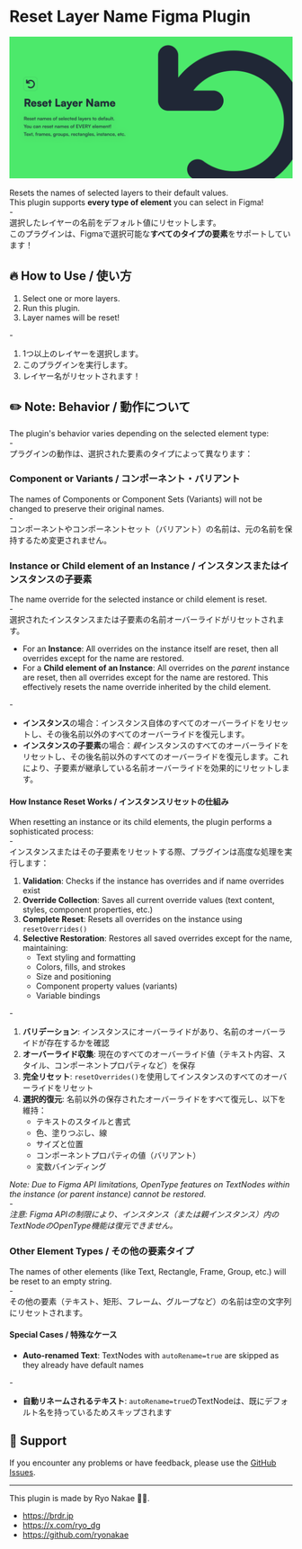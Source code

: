 # Reset Layer Name Figma Plugin

![](./cover.png)

Resets the names of selected layers to their default values.  
This plugin supports **every type of element** you can select in Figma!  
\-  
選択したレイヤーの名前をデフォルト値にリセットします。  
このプラグインは、Figmaで選択可能な**すべてのタイプの要素**をサポートしています！


## 🔥 How to Use / 使い方

1.  Select one or more layers.
2.  Run this plugin.
3.  Layer names will be reset!

\-

1.  1つ以上のレイヤーを選択します。
2.  このプラグインを実行します。
3.  レイヤー名がリセットされます！

## ✏️ Note: Behavior / 動作について

The plugin's behavior varies depending on the selected element type:  
\-  
プラグインの動作は、選択された要素のタイプによって異なります：

### Component or Variants / コンポーネント・バリアント
The names of Components or Component Sets (Variants) will not be changed to preserve their original names.  
\-  
コンポーネントやコンポーネントセット（バリアント）の名前は、元の名前を保持するため変更されません。

### Instance or Child element of an Instance / インスタンスまたはインスタンスの子要素
The name override for the selected instance or child element is reset.  
\-  
選択されたインスタンスまたは子要素の名前オーバーライドがリセットされます。

- For an **Instance**: All overrides on the instance itself are reset, then all overrides except for the name are restored.
- For a **Child element of an Instance**: All overrides on the *parent* instance are reset, then all overrides except for the name are restored. This effectively resets the name override inherited by the child element.

\-  

- **インスタンス**の場合：インスタンス自体のすべてのオーバーライドをリセットし、その後名前以外のすべてのオーバーライドを復元します。
- **インスタンスの子要素**の場合：*親*インスタンスのすべてのオーバーライドをリセットし、その後名前以外のすべてのオーバーライドを復元します。これにより、子要素が継承している名前オーバーライドを効果的にリセットします。

#### How Instance Reset Works / インスタンスリセットの仕組み
When resetting an instance or its child elements, the plugin performs a sophisticated process:  
\-  
インスタンスまたはその子要素をリセットする際、プラグインは高度な処理を実行します：

1. **Validation**: Checks if the instance has overrides and if name overrides exist
2. **Override Collection**: Saves all current override values (text content, styles, component properties, etc.)
3. **Complete Reset**: Resets all overrides on the instance using `resetOverrides()`
4. **Selective Restoration**: Restores all saved overrides except for the name, maintaining:
   - Text styling and formatting
   - Colors, fills, and strokes
   - Size and positioning
   - Component property values (variants)
   - Variable bindings

\-  

1. **バリデーション**: インスタンスにオーバーライドがあり、名前のオーバーライドが存在するかを確認
2. **オーバーライド収集**: 現在のすべてのオーバーライド値（テキスト内容、スタイル、コンポーネントプロパティなど）を保存
3. **完全リセット**: `resetOverrides()`を使用してインスタンスのすべてのオーバーライドをリセット
4. **選択的復元**: 名前以外の保存されたオーバーライドをすべて復元し、以下を維持：
   - テキストのスタイルと書式
   - 色、塗りつぶし、線
   - サイズと位置
   - コンポーネントプロパティの値（バリアント）
   - 変数バインディング

*Note: Due to Figma API limitations, OpenType features on TextNodes within the instance (or parent instance) cannot be restored.*  
\-  
*注意: Figma APIの制限により、インスタンス（または親インスタンス）内のTextNodeのOpenType機能は復元できません。*

### Other Element Types / その他の要素タイプ
The names of other elements (like Text, Rectangle, Frame, Group, etc.) will be reset to an empty string.  
\-  
その他の要素（テキスト、矩形、フレーム、グループなど）の名前は空の文字列にリセットされます。

#### Special Cases / 特殊なケース
- **Auto-renamed Text**: TextNodes with `autoRename=true` are skipped as they already have default names

\-

- **自動リネームされるテキスト**: `autoRename=true`のTextNodeは、既にデフォルト名を持っているためスキップされます

## 📮 Support

If you encounter any problems or have feedback, please use the [GitHub Issues](https://github.com/ryonakae/figma-plugin-reset-layer-name/issues).

---

This plugin is made by Ryo Nakae 🙎‍♂️.

- https://brdr.jp
- https://x.com/ryo_dg
- https://github.com/ryonakae
